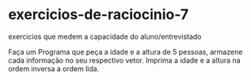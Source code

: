 # exercicios-de-raciocinio-7
 exercicios que medem a capacidade do aluno/entrevistado

Faça um Programa que peça a idade e a altura de 5 pessoas, armazene cada informação no seu
respectivo vetor. Imprima a idade e a altura na ordem inversa a ordem lida.